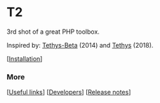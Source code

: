 # T2
3rd shot of a great PHP toolbox.

Inspired by: [Tethys-Beta](https://github.com/gitfabian/tethysbeta) (2014) and [Tethys](https://github.com/GitFabian/Tethys) (2018).

[[Installation](help/install.md)]

### More

[[Useful links](help/links.md)]
[[Developers](dev/notes.md)]
[[Release notes](release_notes.md)]
